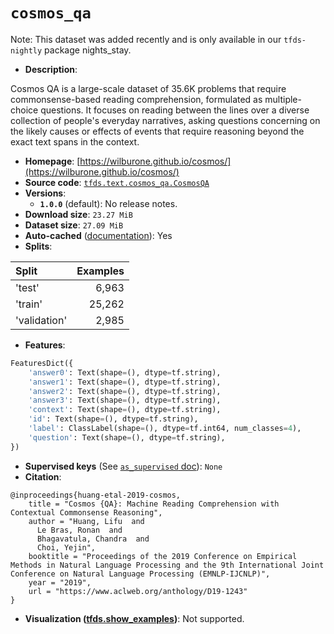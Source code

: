 <div itemscope itemtype="http://schema.org/Dataset">
  <div itemscope itemprop="includedInDataCatalog" itemtype="http://schema.org/DataCatalog">
    <meta itemprop="name" content="TensorFlow Datasets" />
  </div>

  <meta itemprop="name" content="cosmos_qa" />
  <meta itemprop="description" content="Cosmos QA is a large-scale dataset of 35.6K problems that require&#10; commonsense-based reading comprehension, formulated as multiple-choice&#10; questions. It focuses on reading between the lines over a diverse collection&#10; of people&#x27;s everyday narratives, asking questions concerning on the likely&#10; causes or effects of events that require reasoning beyond the exact text&#10; spans in the context.&#10;&#10;To use this dataset:&#10;&#10;```python&#10;import tensorflow_datasets as tfds&#10;&#10;ds = tfds.load(&#x27;cosmos_qa&#x27;, split=&#x27;train&#x27;)&#10;for ex in ds.take(4):&#10;  print(ex)&#10;```&#10;&#10;See [the guide](https://www.tensorflow.org/datasets/overview) for more&#10;informations on [tensorflow_datasets](https://www.tensorflow.org/datasets).&#10;&#10;" />
  <meta itemprop="url" content="https://www.tensorflow.org/datasets/catalog/cosmos_qa" />
  <meta itemprop="sameAs" content="https://wilburone.github.io/cosmos/" />
  <meta itemprop="citation" content="@inproceedings{huang-etal-2019-cosmos,&#10;    title = &quot;Cosmos {QA}: Machine Reading Comprehension with Contextual Commonsense Reasoning&quot;,&#10;    author = &quot;Huang, Lifu  and&#10;      Le Bras, Ronan  and&#10;      Bhagavatula, Chandra  and&#10;      Choi, Yejin&quot;,&#10;    booktitle = &quot;Proceedings of the 2019 Conference on Empirical Methods in Natural Language Processing and the 9th International Joint Conference on Natural Language Processing (EMNLP-IJCNLP)&quot;,&#10;    year = &quot;2019&quot;,&#10;    url = &quot;https://www.aclweb.org/anthology/D19-1243&quot;&#10;}" />
</div>

# `cosmos_qa`

Note: This dataset was added recently and is only available in our
`tfds-nightly` package
<span class="material-icons" title="Available only in the tfds-nightly package">nights_stay</span>.

*   **Description**:

Cosmos QA is a large-scale dataset of 35.6K problems that require
commonsense-based reading comprehension, formulated as multiple-choice
questions. It focuses on reading between the lines over a diverse collection of
people's everyday narratives, asking questions concerning on the likely causes
or effects of events that require reasoning beyond the exact text spans in the
context.

*   **Homepage**:
    [https://wilburone.github.io/cosmos/](https://wilburone.github.io/cosmos/)
*   **Source code**:
    [`tfds.text.cosmos_qa.CosmosQA`](https://github.com/tensorflow/datasets/tree/master/tensorflow_datasets/text/cosmos_qa.py)
*   **Versions**:
    *   **`1.0.0`** (default): No release notes.
*   **Download size**: `23.27 MiB`
*   **Dataset size**: `27.09 MiB`
*   **Auto-cached**
    ([documentation](https://www.tensorflow.org/datasets/performances#auto-caching)):
    Yes
*   **Splits**:

Split        | Examples
:----------- | -------:
'test'       | 6,963
'train'      | 25,262
'validation' | 2,985

*   **Features**:

```python
FeaturesDict({
    'answer0': Text(shape=(), dtype=tf.string),
    'answer1': Text(shape=(), dtype=tf.string),
    'answer2': Text(shape=(), dtype=tf.string),
    'answer3': Text(shape=(), dtype=tf.string),
    'context': Text(shape=(), dtype=tf.string),
    'id': Text(shape=(), dtype=tf.string),
    'label': ClassLabel(shape=(), dtype=tf.int64, num_classes=4),
    'question': Text(shape=(), dtype=tf.string),
})
```

*   **Supervised keys** (See
    [`as_supervised` doc](https://www.tensorflow.org/datasets/api_docs/python/tfds/load#args)):
    `None`
*   **Citation**:

```
@inproceedings{huang-etal-2019-cosmos,
    title = "Cosmos {QA}: Machine Reading Comprehension with Contextual Commonsense Reasoning",
    author = "Huang, Lifu  and
      Le Bras, Ronan  and
      Bhagavatula, Chandra  and
      Choi, Yejin",
    booktitle = "Proceedings of the 2019 Conference on Empirical Methods in Natural Language Processing and the 9th International Joint Conference on Natural Language Processing (EMNLP-IJCNLP)",
    year = "2019",
    url = "https://www.aclweb.org/anthology/D19-1243"
}
```

*   **Visualization
    ([tfds.show_examples](https://www.tensorflow.org/datasets/api_docs/python/tfds/visualization/show_examples))**:
    Not supported.
